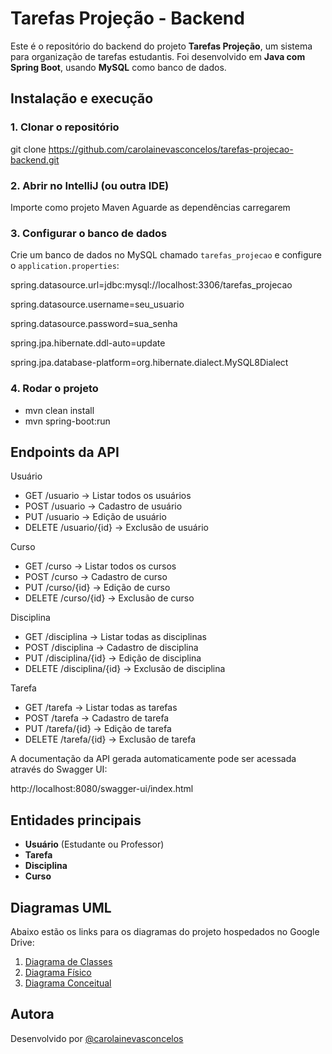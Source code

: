 # Tarefas Projeção - Backend

Este é o repositório do backend do projeto **Tarefas Projeção**, um sistema para organização de tarefas estudantis. Foi desenvolvido em **Java com Spring Boot**, usando **MySQL** como banco de dados.

## Instalação e execução

### 1. Clonar o repositório

git clone https://github.com/carolainevasconcelos/tarefas-projecao-backend.git

### 2. Abrir no IntelliJ (ou outra IDE)

Importe como projeto Maven
Aguarde as dependências carregarem

### 3. Configurar o banco de dados

Crie um banco de dados no MySQL chamado `tarefas_projecao` e configure o `application.properties`:

spring.datasource.url=jdbc:mysql://localhost:3306/tarefas_projecao

spring.datasource.username=seu_usuario

spring.datasource.password=sua_senha

spring.jpa.hibernate.ddl-auto=update

spring.jpa.database-platform=org.hibernate.dialect.MySQL8Dialect

### 4. Rodar o projeto

- mvn clean install
- mvn spring-boot:run

## Endpoints da API

Usuário
- GET /usuario → Listar todos os usuários
- POST /usuario → Cadastro de usuário  
- PUT /usuario → Edição de usuário  
- DELETE /usuario/{id} → Exclusão de usuário

Curso
- GET /curso → Listar todos os cursos
- POST /curso → Cadastro de curso
- PUT /curso/{id} → Edição de curso
- DELETE /curso/{id} → Exclusão de curso

Disciplina
- GET /disciplina → Listar todas as disciplinas
- POST /disciplina → Cadastro de disciplina
- PUT /disciplina/{id} → Edição de disciplina
- DELETE /disciplina/{id} → Exclusão de disciplina

Tarefa
- GET /tarefa → Listar todas as tarefas
- POST /tarefa → Cadastro de tarefa
- PUT /tarefa/{id} → Edição de tarefa
- DELETE /tarefa/{id} → Exclusão de tarefa

A documentação da API gerada automaticamente pode ser acessada através do Swagger UI:

http://localhost:8080/swagger-ui/index.html

## Entidades principais

- **Usuário** (Estudante ou Professor)  
- **Tarefa**  
- **Disciplina**  
- **Curso**

## Diagramas UML

Abaixo estão os links para os diagramas do projeto hospedados no Google Drive:

1. [Diagrama de Classes](https://drive.google.com/file/d/16VBlpcDVnOqG2i5MBKWSxDTCjVE-Vvym/view?usp=sharing)  
2. [Diagrama Físico](https://drive.google.com/file/d/1zUaGAI18bS0p36HumA5XJ4JOQx_JPz_j/view?usp=sharing)  
3. [Diagrama Conceitual](https://drive.google.com/file/d/1zUaGAI18bS0p36HumA5XJ4JOQx_JPz_j/view?usp=drive_link)  

## Autora

Desenvolvido por [@carolainevasconcelos](https://github.com/carolainevasconcelos) 
